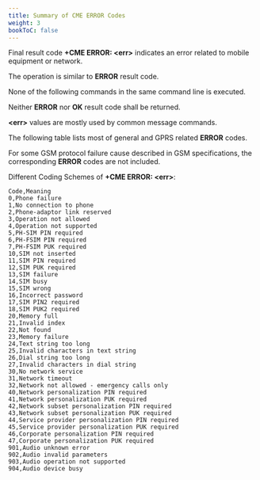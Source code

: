 ```yaml
---
title: Summary of CME ERROR Codes
weight: 3
bookToC: false
---
```


Final result code **+CME ERROR: \<err>** indicates an error related to mobile equipment or network.

The operation is similar to **ERROR** result code.

None of the following commands in the same command line is executed.

Neither **ERROR** nor **OK** result code shall be returned.

**\<err>** values are mostly used by common message commands.

The following table lists most of general and GPRS related **ERROR** codes.

For some GSM protocol failure cause described in GSM specifications, the corresponding **ERROR** codes are not included.

Different Coding Schemes of **+CME ERROR: \<err>**:

<!-- cspell:disable -->

```csv
Code,Meaning
0,Phone failure
1,No connection to phone
2,Phone-adaptor link reserved
3,Operation not allowed
4,Operation not supported
5,PH-SIM PIN required
6,PH-FSIM PIN required
7,PH-FSIM PUK required
10,SIM not inserted
11,SIM PIN required
12,SIM PUK required
13,SIM failure
14,SIM busy
15,SIM wrong
16,Incorrect password
17,SIM PIN2 required
18,SIM PUK2 required
20,Memory full
21,Invalid index
22,Not found
23,Memory failure
24,Text string too long
25,Invalid characters in text string
26,Dial string too long
27,Invalid characters in dial string
30,No network service
31,Network timeout
32,Network not allowed - emergency calls only
40,Network personalization PIN required
41,Network personalization PUK required
42,Network subset personalization PIN required
43,Network subset personalization PUK required
44,Service provider personalization PIN required
45,Service provider personalization PUK required
46,Corporate personalization PIN required
47,Corporate personalization PUK required
901,Audio unknown error
902,Audio invalid parameters
903,Audio operation not supported
904,Audio device busy
```
